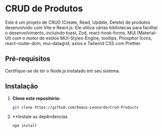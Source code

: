 # CRUD de Produtos

Este é um projeto de CRUD (Create, Read, Update, Delete) de produtos desenvolvido com Vite e React.js. Ele utiliza várias bibliotecas para facilitar o desenvolvimento, incluindo toast, Zod, react-hook-forms, MUI (Material-UI) com o motor de estilos MUI-Styles-Engine, tooltips, Phosphor Icons, react-router-dom, mui-datagrid, axios e Tailwind CSS com Prettier.

## Pré-requisitos

Certifique-se de ter o Node.js instalado em seu sistema.

## Instalação

1. **Clone este repositório:**

   ```bash
   git clone https://github.com/Emaus-Leonardo/Crud-Products

2. **Instale as depêndencias

   ```bash
   npm install
